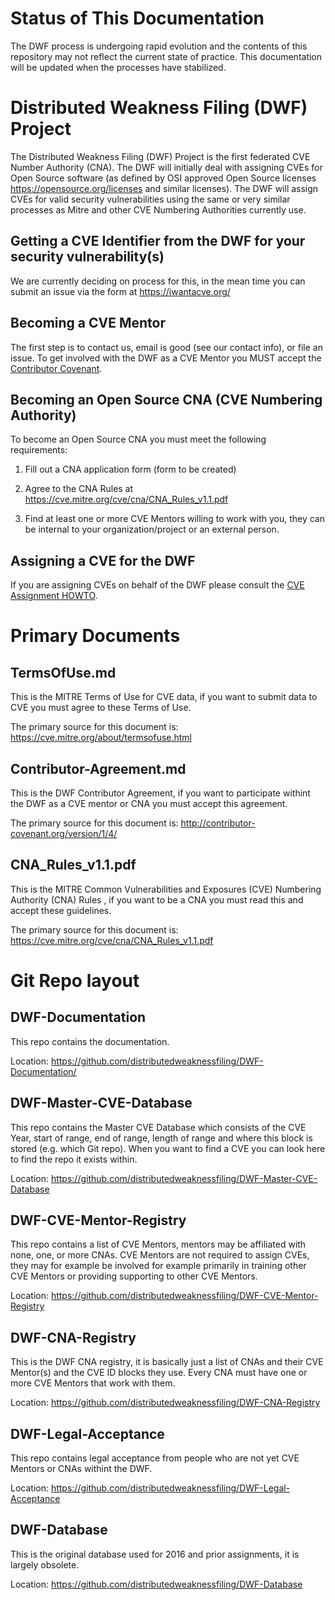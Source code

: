 # Status of This Documentation

The DWF process is undergoing rapid evolution and the contents of this repository may not reflect the current state of practice.  This documentation will be updated when the processes have stabilized.

# Distributed Weakness Filing (DWF) Project

The Distributed Weakness Filing (DWF) Project is the first federated CVE Number Authority (CNA). The DWF will initially deal with assigning CVEs for Open Source software (as defined by OSI approved Open Source licenses https://opensource.org/licenses and similar licenses). The DWF will assign CVEs for valid security vulnerabilities using the same or very similar processes as Mitre and other CVE Numbering Authorities currently use. 

## Getting a CVE Identifier from the DWF for your security vulnerability(s)

We are currently deciding on process for this, in the mean time you can submit an issue via the form at https://iwantacve.org/

## Becoming a CVE Mentor

The first step is to contact us, email is good (see our contact info), or file an issue. To get involved with the DWF as a CVE Mentor you MUST accept the [Contributor Covenant](Contributor-Agreement.md). 

## Becoming an Open Source CNA (CVE Numbering Authority)

To become an Open Source CNA you must meet the following requirements:

1) Fill out a CNA application form (form to be created)

2) Agree to the CNA Rules at https://cve.mitre.org/cve/cna/CNA_Rules_v1.1.pdf

3) Find at least one or more CVE Mentors willing to work with you, they can be internal to your organization/project or an external person. 

## Assigning a CVE for the DWF

If you are assigning CVEs on behalf of the DWF please consult the [CVE Assignment HOWTO](CVE-Assignment-HOWTO.md).

# Primary Documents

## TermsOfUse.md

This is the MITRE Terms of Use for CVE data, if you want to submit data to CVE you must agree to these Terms of Use.

The primary source for this document is: https://cve.mitre.org/about/termsofuse.html

## Contributor-Agreement.md

This is the DWF Contributor Agreement, if you want to participate withint the DWF as a CVE mentor or CNA you must accept this agreement. 

The primary source for this document is: http://contributor-covenant.org/version/1/4/

## CNA_Rules_v1.1.pdf

This is the MITRE Common Vulnerabilities and Exposures (CVE) Numbering Authority (CNA) Rules , if you want to be a CNA you must read this and accept these guidelines.

The primary source for this document is: https://cve.mitre.org/cve/cna/CNA_Rules_v1.1.pdf

# Git Repo layout

## DWF-Documentation

This repo contains the documentation.

Location: https://github.com/distributedweaknessfiling/DWF-Documentation/

## DWF-Master-CVE-Database

This repo contains the Master CVE Database which consists of the CVE Year, start of range, end of range, length of range and where this block is stored (e.g. which Git repo). When you want to find a CVE you can look here to find the repo it exists within. 

Location: https://github.com/distributedweaknessfiling/DWF-Master-CVE-Database

## DWF-CVE-Mentor-Registry

This repo contains a list of CVE Mentors, mentors may be affiliated with none, one, or more CNAs. CVE Mentors are not required to assign CVEs, they may for example be involved for example primarily in training other CVE Mentors or providing supporting to other CVE Mentors. 

Location: https://github.com/distributedweaknessfiling/DWF-CVE-Mentor-Registry

## DWF-CNA-Registry

This is the DWF CNA registry, it is basically just a list of CNAs and their CVE Mentor(s) and the CVE ID blocks they use. Every CNA must have one or more CVE Mentors that work with them. 

Location: https://github.com/distributedweaknessfiling/DWF-CNA-Registry

## DWF-Legal-Acceptance

This repo contains legal acceptance from people who are not yet CVE Mentors or CNAs withint the DWF.

Location: https://github.com/distributedweaknessfiling/DWF-Legal-Acceptance

## DWF-Database

This is the original database used for 2016 and prior assignments, it is largely obsolete.

Location: https://github.com/distributedweaknessfiling/DWF-Database

